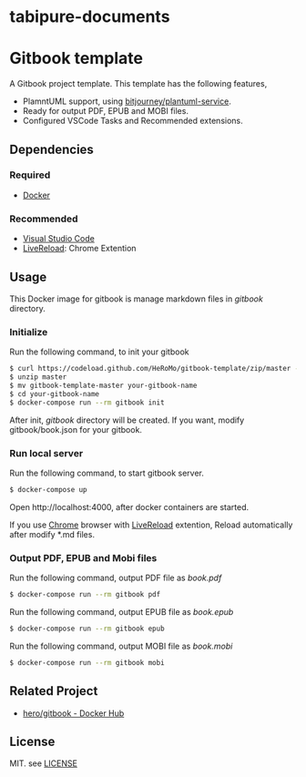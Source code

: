 # tabipure-documents

# Gitbook template

A Gitbook project template.
This template has the following features,

- PlamntUML support, using [bitjourney/plantuml\-service](https://hub.docker.com/r/bitjourney/plantuml-service).
- Ready for output PDF, EPUB and MOBI files.
- Configured VSCode Tasks and Recommended extensions.

## Dependencies

### Required
- [Docker](https://www.docker.com/products/docker-desktop)
### Recommended
- [Visual Studio Code](https://code.visualstudio.com/)
- [LiveReload](https://chrome.google.com/webstore/detail/livereload/jnihajbhpnppcggbcgedagnkighmdlei): Chrome Extention

## Usage

This Docker image for gitbook is manage markdown files in *gitbook* directory.

### Initialize

Run the following command, to init your gitbook

```bash
$ curl https://codeload.github.com/HeRoMo/gitbook-template/zip/master -O
$ unzip master
$ mv gitbook-template-master your-gitbook-name
$ cd your-gitbook-name
$ docker-compose run --rm gitbook init
```

After init, *gitbook* directory will be created.
If you want, modify gitbook/book.json for your gitbook.

### Run local server

Run the following command, to start gitbook server.

```bash
$ docker-compose up
```

Open http://localhost:4000, after docker containers are started.

If you use [Chrome](https://www.google.co.jp/chrome/) browser with [LiveReload](https://chrome.google.com/webstore/detail/livereload/jnihajbhpnppcggbcgedagnkighmdlei) extention, Reload automatically after modify *.md files.

### Output PDF, EPUB and Mobi files

Run the following command, output PDF file as *book.pdf*

```bash
$ docker-compose run --rm gitbook pdf
```

Run the following command, output EPUB file as *book.epub*

```bash
$ docker-compose run --rm gitbook epub
```

Run the following command, output MOBI file as *book.mobi*

```bash
$ docker-compose run --rm gitbook mobi
```

## Related Project
- [hero/gitbook \- Docker Hub](https://hub.docker.com/r/hero/gitbook)

## License

MIT. see [LICENSE](./LICENSE)
